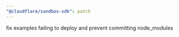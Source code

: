 ```yaml
---
"@cloudflare/sandbox-sdk": patch
---
```


fix examples failing to deploy and prevent committing node_modules
